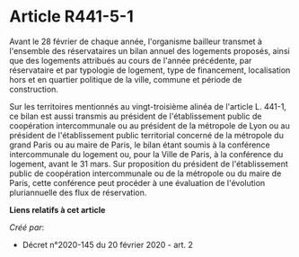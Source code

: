 # Article R441-5-1

Avant le 28 février de chaque année, l'organisme bailleur transmet à l'ensemble des réservataires un bilan annuel des
logements proposés, ainsi que des logements attribués au cours de l'année précédente, par réservataire et par typologie de
logement, type de financement, localisation hors et en quartier politique de la ville, commune et période de construction.

Sur les territoires mentionnés au vingt-troisième alinéa de l'article L. 441-1, ce bilan est aussi transmis au président de
l'établissement public de coopération intercommunale ou au président de la métropole de Lyon ou au président de
l'établissement public territorial concerné de la métropole du grand Paris ou au maire de Paris, le bilan étant soumis à la
conférence intercommunale du logement ou, pour la Ville de Paris, à la conférence du logement, avant le 31 mars. Sur
proposition du président de l'établissement public de coopération intercommunale ou de la métropole ou du maire de Paris,
cette conférence peut procéder à une évaluation de l'évolution pluriannuelle des flux de réservation.

**Liens relatifs à cet article**

_Créé par_:

  - Décret n°2020-145 du 20 février 2020 - art. 2
